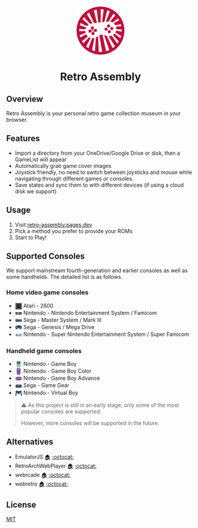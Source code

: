 <p align="center">
  <img src="public/assets/logo/logo-512x512.png" alt="logo" width="128" height="128">
</p>

<h1 align="center">Retro Assembly</h1>

## Overview
Retro Assembly is your personal retro game collection museum in your browser.

## Features
+ Import a directory from your OneDrive/Google Drive or disk, then a GameList will appear
+ Automatically grab game cover images
+ Joystick friendly, no need to switch between joysticks and mouse while navigating through different games or consoles.
+ Save states and sync them to with different devices (if using a cloud disk we support)

## Usage
1. Visit [retro-assembly.pages.dev](https://retro-assembly.pages.dev)
2. Pick a method you prefer to provide your ROMs
3. Start to Play!

## Supported Consoles
We support mainstream fourth-generation and earlier consoles as well as some handhelds. The detailed list is as follows.

### Home video game consoles
+ <img width="18" align="center" src="docs/consoles/Atari - 2600.png" /> Atari - 2600
+ <img width="18" align="center" src="docs/consoles/Nintendo - Nintendo Entertainment System.png" /> Nintendo - Nintendo Entertainment System / Famicom
+ <img width="18" align="center" src="docs/consoles/Sega - Master System - Mark III.png" /> Sega - Master System / Mark III
+ <img width="18" align="center" src="docs/consoles/Sega - Mega Drive - Genesis.png" /> Sega - Genesis / Mega Drive
+ <img width="18" align="center" src="docs/consoles/Nintendo - Super Nintendo Entertainment System.png" /> Nintendo - Super Nintendo Entertainment System / Super Famicom
### Handheld game consoles
+ <img width="18" align="center" src="docs/consoles/Nintendo - Game Boy.png" /> Nintendo - Game Boy
+ <img width="18" align="center" src="docs/consoles/Nintendo - Game Boy Color.png" /> Nintendo - Game Boy Color
+ <img width="18" align="center" src="docs/consoles/Nintendo - Game Boy Advance.png" /> Nintendo - Game Boy Advance
+ <img width="18" align="center" src="docs/consoles/Sega - Game Gear.png" /> Sega - Game Gear
+ <img width="18" align="center" src="docs/consoles/Nintendo - Virtual Boy.png" /> Nintendo - Virtual Boy

> ⚠️ As this project is still in an early stage, only some of the most popular consoles are supported.
>
> However, more consoles will be supported in the future.

## Alternatives
+ EmulatorJS [🏠](https://emulatorjs.org) [:octocat:](https://github.com/EmulatorJS/EmulatorJS)
+ RetroArchWebPlayer [🏠](https://web.libretro.com) [:octocat:](https://github.com/libretro/RetroArch/blob/master/pkg/emscripten/README.md)
+ webrcade [🏠](https://www.webrcade.com) [:octocat:](https://github.com/webrcade/webrcade)
+ webretro [🏠](https://binbashbanana.github.io/webretro/) [:octocat:](https://github.com/BinBashBanana/webretro)

## License
[MIT](license)
